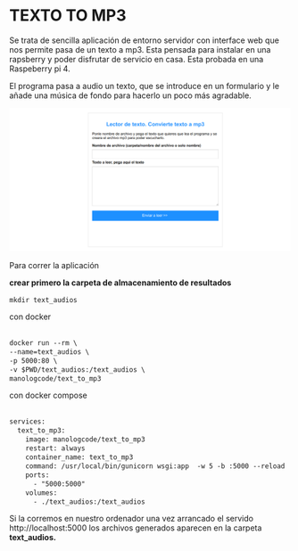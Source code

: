 # TEXTO TO MP3

Se trata de sencilla aplicación de entorno servidor con interface web que nos permite pasa de un texto a mp3.
Esta pensada para instalar en una rapsberry y poder disfrutar de servicio en casa. Esta probada en una Raspeberry pi 4.

El programa pasa a audio un texto, que se introduce en un formulario y le añade una música de fondo para hacerlo un poco más agradable.

![screenshort](screenshort.png)

Para correr la aplicación 

**crear primero la carpeta de almacenamiento de resultados**

    mkdir text_audios


con docker
 
```

docker run --rm \
--name=text_audios \
-p 5000:80 \
-v $PWD/text_audios:/text_audios \
manologcode/text_to_mp3 

```

con docker compose

```

services:
  text_to_mp3:
    image: manologcode/text_to_mp3
    restart: always
    container_name: text_to_mp3
    command: /usr/local/bin/gunicorn wsgi:app  -w 5 -b :5000 --reload
    ports:
      - "5000:5000"
    volumes:
      - ./text_audios:/text_audios

```

 Si la corremos en nuestro ordenador una vez arrancado el servido http://localhost:5000 los archivos generados aparecen en la carpeta **text_audios.**